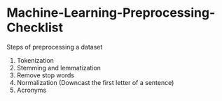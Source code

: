 # Machine-Learning-Preprocessing-Checklist

Steps of preprocessing a dataset
1. Tokenization
2. Stemming and lemmatization
3. Remove stop words
4. Normalization (Downcast the first letter of a sentence)
5. Acronyms
